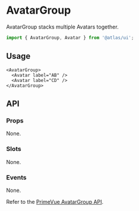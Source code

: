 # AvatarGroup

AvatarGroup stacks multiple Avatars together.

```ts
import { AvatarGroup, Avatar } from '@atlas/ui';
```

## Usage

```vue
<AvatarGroup>
  <Avatar label="AB" />
  <Avatar label="CD" />
</AvatarGroup>
```

## API

### Props

None.

### Slots

None.

### Events

None.

Refer to the [PrimeVue AvatarGroup API](https://primevue.org/avatargroup/#api).
